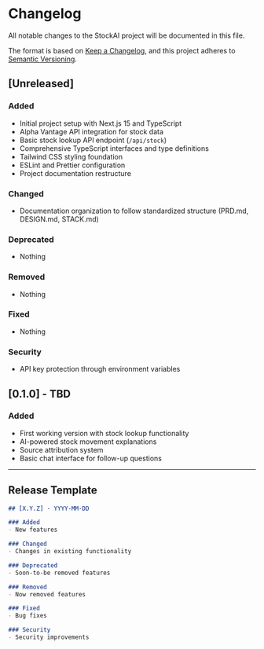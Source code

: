 # Changelog

All notable changes to the StockAI project will be documented in this file.

The format is based on [Keep a Changelog](https://keepachangelog.com/en/1.0.0/),
and this project adheres to [Semantic Versioning](https://semver.org/spec/v2.0.0.html).

## [Unreleased]

### Added
- Initial project setup with Next.js 15 and TypeScript
- Alpha Vantage API integration for stock data
- Basic stock lookup API endpoint (`/api/stock`)
- Comprehensive TypeScript interfaces and type definitions
- Tailwind CSS styling foundation
- ESLint and Prettier configuration
- Project documentation restructure

### Changed
- Documentation organization to follow standardized structure (PRD.md, DESIGN.md, STACK.md)

### Deprecated
- Nothing

### Removed
- Nothing

### Fixed
- Nothing

### Security
- API key protection through environment variables

## [0.1.0] - TBD

### Added
- First working version with stock lookup functionality
- AI-powered stock movement explanations
- Source attribution system
- Basic chat interface for follow-up questions

---

## Release Template

```markdown
## [X.Y.Z] - YYYY-MM-DD

### Added
- New features

### Changed
- Changes in existing functionality

### Deprecated
- Soon-to-be removed features

### Removed
- Now removed features

### Fixed
- Bug fixes

### Security
- Security improvements
```